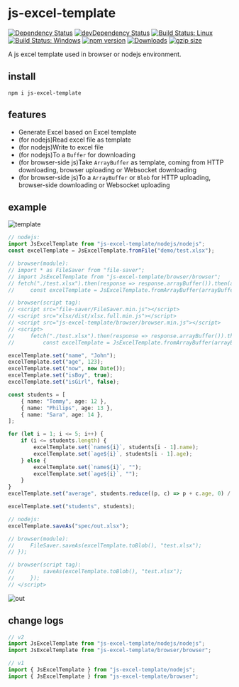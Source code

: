# js-excel-template

[![Dependency Status](https://david-dm.org/plantain-00/js-excel-template.svg)](https://david-dm.org/plantain-00/js-excel-template)
[![devDependency Status](https://david-dm.org/plantain-00/js-excel-template/dev-status.svg)](https://david-dm.org/plantain-00/js-excel-template#info=devDependencies)
[![Build Status: Linux](https://travis-ci.org/plantain-00/js-excel-template.svg?branch=master)](https://travis-ci.org/plantain-00/js-excel-template)
[![Build Status: Windows](https://ci.appveyor.com/api/projects/status/github/plantain-00/js-excel-template?branch=master&svg=true)](https://ci.appveyor.com/project/plantain-00/js-excel-template/branch/master)
[![npm version](https://badge.fury.io/js/js-excel-template.svg)](https://badge.fury.io/js/js-excel-template)
[![Downloads](https://img.shields.io/npm/dm/js-excel-template.svg)](https://www.npmjs.com/package/js-excel-template)
[![gzip size](https://img.badgesize.io/https://unpkg.com/js-excel-template?compression=gzip)](https://unpkg.com/js-excel-template)

A js excel template used in browser or nodejs environment.

## install

`npm i js-excel-template`

## features

+ Generate Excel based on Excel template
+ (for nodejs)Read excel file as template
+ (for nodejs)Write to excel file
+ (for nodejs)To a `Buffer` for downloading
+ (for browser-side js)Take `ArrayBuffer` as template, coming from HTTP downloading, browser uploading or Websocket downloading
+ (for browser-side js)To a `ArrayBuffer` or `Blob` for HTTP uploading, browser-side downloading or Websocket uploading

## example

![template](https://raw.githubusercontent.com/plantain-00/js-excel-template/master/doc/template.PNG)

```ts
// nodejs:
import JsExcelTemplate from "js-excel-template/nodejs/nodejs";
const excelTemplate = JsExcelTemplate.fromFile("demo/test.xlsx");

// browser(module):
// import * as FileSaver from "file-saver";
// import JsExcelTemplate from "js-excel-template/browser/browser";
// fetch("./test.xlsx").then(response => response.arrayBuffer()).then(arrayBuffer => {
//     const excelTemplate = JsExcelTemplate.fromArrayBuffer(arrayBuffer);

// browser(script tag):
// <script src="file-saver/FileSaver.min.js"></script>
// <script src="xlsx/dist/xlsx.full.min.js"></script>
// <script src="js-excel-template/browser/browser.min.js"></script>
// <script>
//     fetch("./test.xlsx").then(response => response.arrayBuffer()).then(arrayBuffer => {
//         const excelTemplate = JsExcelTemplate.fromArrayBuffer(arrayBuffer);

excelTemplate.set("name", "John");
excelTemplate.set("age", 123);
excelTemplate.set("now", new Date());
excelTemplate.set("isBoy", true);
excelTemplate.set("isGirl", false);

const students = [
    { name: "Tommy", age: 12 },
    { name: "Philips", age: 13 },
    { name: "Sara", age: 14 },
];

for (let i = 1; i <= 5; i++) {
    if (i <= students.length) {
        excelTemplate.set(`name${i}`, students[i - 1].name);
        excelTemplate.set(`age${i}`, students[i - 1].age);
    } else {
        excelTemplate.set(`name${i}`, "");
        excelTemplate.set(`age${i}`, "");
    }
}
excelTemplate.set("average", students.reduce((p, c) => p + c.age, 0) / students.length);

excelTemplate.set("students", students);

// nodejs:
excelTemplate.saveAs("spec/out.xlsx");

// browser(module):
//     FileSaver.saveAs(excelTemplate.toBlob(), "test.xlsx");
// });

// browser(script tag):
//         saveAs(excelTemplate.toBlob(), "test.xlsx");
//     });
// </script>
```

![out](https://raw.githubusercontent.com/plantain-00/js-excel-template/master/doc/out.PNG)

## change logs

```ts
// v2
import JsExcelTemplate from "js-excel-template/nodejs/nodejs";
import JsExcelTemplate from "js-excel-template/browser/browser";

// v1
import { JsExcelTemplate } from "js-excel-template/nodejs";
import { JsExcelTemplate } from "js-excel-template/browser";
```
